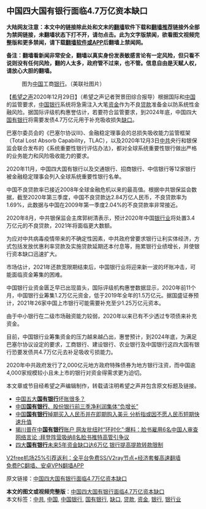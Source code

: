  <h2>中国四大国有银行面临4.7万亿资本缺口</h2> <p class="notice"><b>大陆网友注意：本文中的链接除此处和文末的<a href="https://github.com/bannedbook/fanqiang" >翻墙</a>软件下载和<a href="https://github.com/killgcd/justmysocks/blob/master/README.md">翻墙推荐</a>链接外全部为禁网链接，未翻墙状态下打不开，请勿点击。此为文字版禁闻，欲看图文视频完整版和更多禁闻，请下载<a href="https://github.com/bannedbook/fanqiang">翻墙软件或APP</a>后翻墙上禁闻网。</p><p>备注：翻墙看新闻非常安全，翻墙以真实身份发表敏感言论有一定风险，但只看不说则没有任何风险，翻的人太多，政府管不过来，也不管。信息自由是天赋人权，请放心大胆的翻墙。</b></p>  <div class="entry"> <figure><figcaption>图为<a href="https://www.bannedbook.org/bnews/tag/%E4%B8%AD%E5%9B%BD/" class="st_tag internal_tag" rel="tag" title="标签 中国 下的日志">中国</a>工商<a href="https://www.bannedbook.org/bnews/tag/%e9%93%b6%e8%a1%8c/" class="st_tag internal_tag" rel="tag" title="标签 银行 下的日志">银行</a>。（美联社图片）</figcaption></figure> <p>【<span class='wp_keywordlink_affiliate'><a href="https://www.soundofhope.org" title="希望之声" target="_blank">希望之声</a></span>2020年12月29日】（希望之声记者贺景田综合报导）根据国际和<span class='wp_keywordlink_affiliate'><a href="https://www.bannedbook.org/" title="中国" target="_blank">中国</a></span>的监管要求，<a href="https://www.bannedbook.org/bnews/tag/%E4%B8%AD%E5%9B%BD%E9%93%B6%E8%A1%8C/" class="st_tag internal_tag" rel="tag" title="标签 中国银行 下的日志">中国银行</a>系统将急需注入大笔<a href="https://www.bannedbook.org/bnews/tag/%E8%B5%84%E9%87%91/" class="st_tag internal_tag" rel="tag" title="标签 资金 下的日志">资金</a>作为不良<a href="https://www.bannedbook.org/bnews/tag/%E8%B4%B7%E6%AC%BE/" class="st_tag internal_tag" rel="tag" title="标签 贷款 下的日志">贷款</a>准备金以防系统性金融风险。据国际评级机构惠誉估计，若要符合监管要求，到2024年底，中国四大<a href="https://www.bannedbook.org/bnews/tag/%E5%9B%BD%E6%9C%89%E9%93%B6%E8%A1%8C/" class="st_tag internal_tag" rel="tag" title="标签 国有银行 下的日志">国有银行</a>将需要发债4.7万亿元用于补充吸收损失<a href="https://www.bannedbook.org/bnews/tag/%E7%BC%BA%E5%8F%A3/" class="st_tag internal_tag" rel="tag" title="标签 缺口 下的日志">缺口</a>。</p> <p>巴塞尔委员会的《巴塞尔协议Ⅲ》、金融稳定理事会的总损失吸收能力监管框架（Total Lost Absorb Capability，TLAC），以及2020年12月3日<a href="https://www.bannedbook.org/bnews/tag/%e4%b8%ad%e5%85%b1/" class="st_tag internal_tag" rel="tag" title="标签 中共 下的日志">中共</a>央行和银保监会联合发布的《系统重要性银行评估办法》，都对全球系统重要性银行做出严格的业务能力和风险吸收能力的要求。</p> <p>2020年11月，中国四大国有银行以及交通银行、招商银行、中信银行等12家银行被金融稳定理事会列入全球系统重要性银行名单。</p> <p>中国不良贷款率已接近2008年全球金融危机以来的最高值。根据中共银保监会数据，截至2020年第三季度，中国不良贷款达2.84万亿人民币，不良贷款率为1.69%，此数据与中国在2009年第一季度2.04%的不良贷款率非常接近。</p>  <p>2020年8月，中共银保监会主席郭树清表示，预计2020年中国<a href="https://www.bannedbook.org/bnews/tag/%E9%93%B6%E8%A1%8C%E4%B8%9A/" class="st_tag internal_tag" rel="tag" title="标签 银行业 下的日志">银行业</a>将处置3.4万亿元的不良贷款，2021年将面临更大数额。</p> <p>为应对中共病毒疫情带来的不确定性因素，中共政府曾要求银行让利实体经济，方式包括发放优惠利率贷款及实施贷款延期还本付息等，拖累银行业绩增长，并使银行资本缺口迅速扩大。</p> <p>市场估计，2021年还款宽限期结束后，中国银行业将迎来新一波的坏账冲击，可能面临资金筹集的困难。</p> <p>中国银行业资金匮乏早已出现苗头，国际评级机构惠誉数据显示，2020年前11个月，中国银行业筹集1.2万亿元资金，低于2019年全年的1.5万亿元。据国盛证券预计，2021年26家中国上市银行可能需要补充至少1.25万亿元资本。</p>  <p>由于中小银行在二级市场融资能力较弱，2020年以来已有不少透过专项债来补充资金。</p> <p>目前，中国银行业筹集资金的压力越来越凸出，惠誉预计，到2024年底，为满足巴塞尔协议设定的要求，工商银行、建设银行、农业银行及中国银行这四大国有银行恐要发债共4.7万亿元去补足吸收亏损能力。</p> <p>2020年中共政府发行了2,000亿元地方政府特殊债券为地方银行注资，而中国逾4,000家规模较小且未上市的银行对资金得需求更为迫切。</p> <p>本文章或节目经希望之声编辑制作，转载请注明希望之声并包含原文标题及链接。</p>  <ul class='op-related-articles' title='相关阅读'> <li><a href='https://www.bannedbook.org/bnews/headline/20201102/1424442.html' target='_blank'>中国五大<b>国有银行</b>坏账很多？</a></li> <li><a href='https://www.bannedbook.org/bnews/baitai/20201031/1423476.html' target='_blank'>中国<b>国有银行</b>、股份银行前三季净利润集体“负增长”</a></li> <li><a href='https://www.bannedbook.org/bnews/baitai/20201029/1422383.html' target='_blank'>中国<b>国有银行</b>掉期买入人民币并在即期购入美元 分析指或因不愿人民币短期快速升值</a></li> <li><a href='https://www.bannedbook.org/bnews/bannedvideo/20201022/1418265.html' target='_blank'>揭川普在中<b>国有银行</b>账户 网友批纽时“环时化”;爆料：脸书雇用6名中国人审查网络言论 ;拜登阵营吸纳8名脸书推特高管引争议</a></li> <li><a href='https://www.bannedbook.org/bnews/ssgc/20201001/1406450.html' target='_blank'>四大<b>国有银行</b>未来5年资金缺口达6万亿 银行提高提款转款限制</a></li> </ul> <p class="texttj"> <a href="https://github.com/bannedbook/fanqiang/wiki/V2ray%E6%9C%BA%E5%9C%BA" target="_blank">V2free机场25%引荐返利：全平台免费SS/V2ray节点+经济套餐高速翻墙</a><br/> <a href="https://github.com/bannedbook/fanqiang/wiki/%E7%A6%81%E9%97%BB%E7%BD%91%E5%AE%89%E5%8D%93%E7%BF%BB%E5%A2%99%E6%96%B0%E9%97%BBAPP" target="_blank">免费PC翻墙、安卓VPN翻墙APP</a></p><p>原文链接：<a class="src_link"  href="https://www.soundofhope.org/post/458500" target="_blank">中国四大国有银行面临4.7万亿资本缺口</a></p><a name='sharetosocial'></a>       <div><b>本文的图文或视频完整版</b>：<a href='https://www.bannedbook.org/bnews/comments/20201230/1457481.html'>中国四大国有银行面临4.7万亿资本缺口</a></div>  </div><!--END ENTRY--> <div class="postfooter"> <div>本文标签：<a href="https://www.bannedbook.org/bnews/tag/%e4%b8%ad%e5%85%b1/" rel="tag">中共</a>, <a href="https://www.bannedbook.org/bnews/tag/%E4%B8%AD%E5%9B%BD/" rel="tag">中国</a>, <a href="https://www.bannedbook.org/bnews/tag/%E4%B8%AD%E5%9B%BD%E9%93%B6%E8%A1%8C/" rel="tag">中国银行</a>, <a href="https://www.bannedbook.org/bnews/tag/%E5%9B%BD%E6%9C%89%E9%93%B6%E8%A1%8C/" rel="tag">国有银行</a>, <a href="https://www.bannedbook.org/bnews/tag/%E7%BC%BA%E5%8F%A3/" rel="tag">缺口</a>, <a href="https://www.bannedbook.org/bnews/tag/%E8%B4%B7%E6%AC%BE/" rel="tag">贷款</a>, <a href="https://www.bannedbook.org/bnews/tag/%E8%B5%84%E9%87%91/" rel="tag">资金</a>, <a href="https://www.bannedbook.org/bnews/tag/%e9%93%b6%e8%a1%8c/" rel="tag">银行</a>, <a href="https://www.bannedbook.org/bnews/tag/%E9%93%B6%E8%A1%8C%E4%B8%9A/" rel="tag">银行业</a></div>  </div><!--END POSTFOOTER--> 